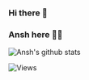 ### Hi there 👋

### Ansh here 👨‍💻

![Ansh's github stats](https://github-readme-stats.vercel.app/api?username=26ansh&show_icons=true&theme=default&include_all_commits=true)

![Views](https://komarev.com/ghpvc/?username=26ansh)


<!--
**26ANSH/26ANSH** is a ✨ _special_ ✨ repository because its `README.md` (this file) appears on your GitHub profile.

Here are some ideas to get you started:

- 🔭 I’m currently working on ...
- 🌱 I’m currently learning ...
- 👯 I’m looking to collaborate on ...
- 🤔 I’m looking for help with ...
- 💬 Ask me about ...
- 📫 How to reach me: ...
- 😄 Pronouns: ...
- ⚡ Fun fact: ...
-->
